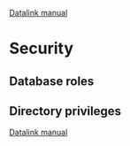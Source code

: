 [Datalink manual](README.md)

Security
========

Database roles
--------------


Directory privileges
--------------------


[Datalink manual](README.md)
